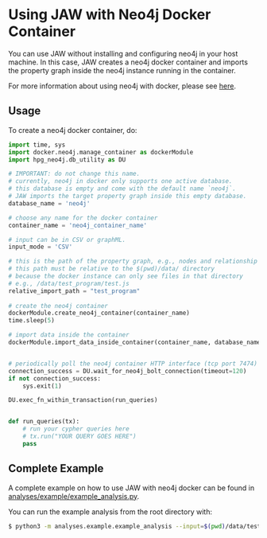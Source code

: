 # Using JAW with Neo4j Docker Container

You can use JAW without installing and configuring neo4j in your host machine. 
In this case, JAW creates a neo4j docker container and imports the property graph inside the neo4j instance running in the container. 

For more information about using neo4j with docker, please see [here](https://neo4j.com/developer/docker/).

## Usage

To create a neo4j docker container, do:
```python
import time, sys
import docker.neo4j.manage_container as dockerModule
import hpg_neo4j.db_utility as DU

# IMPORTANT: do not change this name.
# currently, neo4j in docker only supports one active database.
# this database is empty and come with the default name `neo4j`.
# JAW imports the target property graph inside this empty database.
database_name = 'neo4j' 

# choose any name for the docker container
container_name = 'neo4j_container_name'

# input can be in CSV or graphML. 
input_mode = 'CSV'

# this is the path of the property graph, e.g., nodes and relationship CSV files
# this path must be relative to the $(pwd)/data/ directory
# because the docker instance can only see files in that directory
# e.g., /data/test_program/test.js
relative_import_path = "test_program"
 
# create the neo4j container
dockerModule.create_neo4j_container(container_name)
time.sleep(5)

# import data inside the container 
dockerModule.import_data_inside_container(container_name, database_name, relative_import_path, 'CSV')


# periodically poll the neo4j container HTTP interface (tcp port 7474) until it accepts driver connections
connection_success = DU.wait_for_neo4j_bolt_connection(timeout=120)
if not connection_success:
	sys.exit(1)

DU.exec_fn_within_transaction(run_queries)


def run_queries(tx):
	# run your cypher queries here
	# tx.run("YOUR QUERY GOES HERE")
	pass

```



## Complete Example

A complete example on how to use JAW with neo4j docker can be found in [analyses/example/example_analysis.py](https://github.com/SoheilKhodayari/JAW/blob/master/analyses/example/example_analysis.py).

You can run the example analysis from the root directory with:
```bash
$ python3 -m analyses.example.example_analysis --input=$(pwd)/data/test_program/test.js

```








